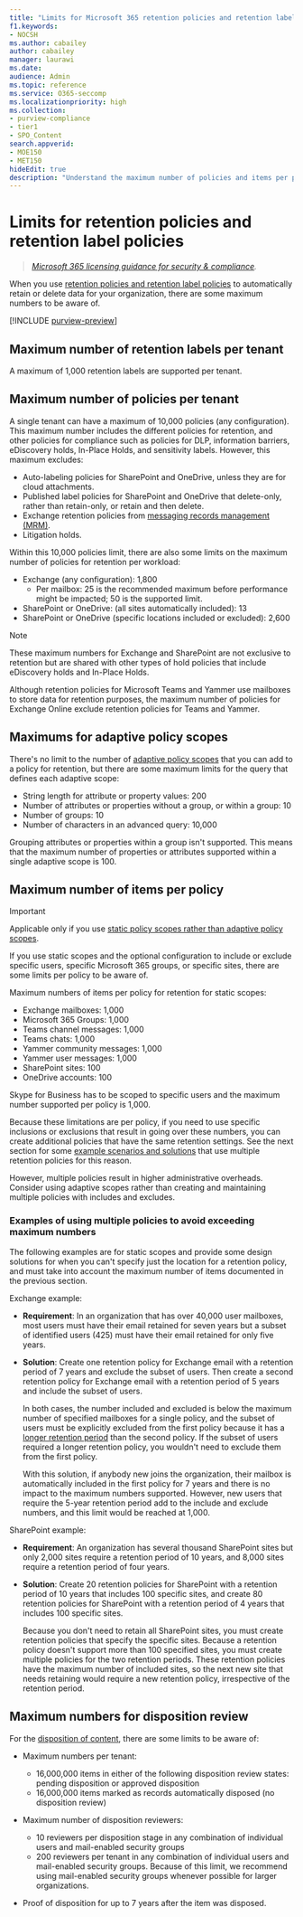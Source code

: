 ```yaml
---
title: "Limits for Microsoft 365 retention policies and retention label policies"
f1.keywords:
- NOCSH
ms.author: cabailey
author: cabailey
manager: laurawi
ms.date:
audience: Admin
ms.topic: reference
ms.service: O365-seccomp
ms.localizationpriority: high
ms.collection:
- purview-compliance
- tier1
- SPO_Content
search.appverid:
- MOE150
- MET150
hideEdit: true
description: "Understand the maximum number of policies and items per policy for Microsoft 365 retention policies and retention label policies"
---
```


# Limits for retention policies and retention label policies

>*[Microsoft 365 licensing guidance for security & compliance](/office365/servicedescriptions/microsoft-365-service-descriptions/microsoft-365-tenantlevel-services-licensing-guidance/microsoft-365-security-compliance-licensing-guidance).*

When you use [retention policies and retention label policies](retention.md#retention-policies-and-retention-labels) to automatically retain or delete data for your organization, there are some maximum numbers to be aware of.

[!INCLUDE [purview-preview](../includes/purview-preview.md)]

## Maximum number of retention labels per tenant

A maximum of 1,000 retention labels are supported per tenant.

## Maximum number of policies per tenant

A single tenant can have a maximum of 10,000 policies (any configuration). This maximum number includes the different policies for retention, and other policies for compliance such as policies for DLP, information barriers, eDiscovery holds, In-Place Holds, and sensitivity labels. However, this maximum excludes:

- Auto-labeling policies for SharePoint and OneDrive, unless they are for cloud attachments.
- Published label policies for SharePoint and OneDrive that delete-only, rather than retain-only, or retain and then delete.
- Exchange retention policies from [messaging records management (MRM)](/exchange/security-and-compliance/messaging-records-management/messaging-records-management).
- Litigation holds.

Within this 10,000 policies limit, there are also some limits on the maximum number of policies for retention per workload:

- Exchange (any configuration): 1,800
  - Per mailbox: 25 is the recommended maximum before performance might be impacted; 50 is the supported limit.
- SharePoint or OneDrive: (all sites automatically included): 13
- SharePoint or OneDrive (specific locations included or excluded): 2,600

> [!NOTE]
> These maximum numbers for Exchange and SharePoint are not exclusive to retention but are shared with other types of hold policies that include eDiscovery holds and In-Place Holds.

Although retention policies for Microsoft Teams and Yammer use mailboxes to store data for retention purposes, the maximum number of policies for Exchange Online exclude retention policies for Teams and Yammer.

## Maximums for adaptive policy scopes

There's no limit to the number of [adaptive policy scopes](retention.md#adaptive-or-static-policy-scopes-for-retention) that you can add to a policy for retention, but there are some maximum limits for the query that defines each adaptive scope:

- String length for attribute or property values: 200
- Number of attributes or properties without a group, or within a group: 10
- Number of groups: 10
- Number of characters in an advanced query: 10,000

Grouping attributes or properties within a group isn't supported. This means that the maximum number of properties or attributes supported within a single adaptive scope is 100.

## Maximum number of items per policy

> [!IMPORTANT]
> Applicable only if you use [static policy scopes rather than adaptive policy scopes](retention.md#adaptive-or-static-policy-scopes-for-retention).

If you use static scopes and the optional configuration to include or exclude specific users, specific Microsoft 365 groups, or specific sites, there are some limits per policy to be aware of.

Maximum numbers of items per policy for retention for static scopes:

- Exchange mailboxes: 1,000
- Microsoft 365 Groups: 1,000
- Teams channel messages: 1,000
- Teams chats: 1,000
- Yammer community messages: 1,000
- Yammer user messages: 1,000
- SharePoint sites: 100
- OneDrive accounts: 100

Skype for Business has to be scoped to specific users and the maximum number supported per policy is 1,000.

Because these limitations are per policy, if you need to use specific inclusions or exclusions that result in going over these numbers, you can create additional policies that have the same retention settings. See the next section for some [example scenarios and solutions](#examples-of-using-multiple-policies-to-avoid-exceeding-maximum-numbers) that use multiple retention policies for this reason.

However, multiple policies result in higher administrative overheads. Consider using adaptive scopes rather than creating and maintaining multiple policies with includes and excludes.

### Examples of using multiple policies to avoid exceeding maximum numbers

The following examples are for static scopes and provide some design solutions for when you can't specify just the location for a retention policy, and must take into account the maximum number of items documented in the previous section.

Exchange example:

- **Requirement**: In an organization that has over 40,000 user mailboxes, most users must have their email retained for seven years but a subset of identified users (425) must have their email retained for only five years.

- **Solution**: Create one retention policy for Exchange email with a retention period of 7 years and exclude the subset of users. Then create a second retention policy for Exchange email with a retention period of 5 years and include the subset of users.

    In both cases, the number included and excluded is below the maximum number of specified mailboxes for a single policy, and the subset of users must be explicitly excluded from the first policy because it has a [longer retention period](retention.md#the-principles-of-retention-or-what-takes-precedence) than the second policy. If the subset of users required a longer retention policy, you wouldn't need to exclude them from the first policy.

    With this solution, if anybody new joins the organization, their mailbox is automatically included in the first policy for 7 years and there is no impact to the maximum numbers supported. However, new users that require the 5-year retention period add to the include and exclude numbers, and this limit would be reached at 1,000.

SharePoint example:

- **Requirement**: An organization has several thousand SharePoint sites but only 2,000 sites require a retention period of 10 years, and 8,000 sites require a retention period of four years.

- **Solution**: Create 20 retention policies for SharePoint with a retention period of 10 years that includes 100 specific sites, and create 80 retention policies for SharePoint with a retention period of 4 years that includes 100 specific sites.

    Because you don't need to retain all SharePoint sites, you must create retention policies that specify the specific sites. Because a retention policy doesn't support more than 100 specified sites, you must create multiple policies for the two retention periods. These retention policies  have the maximum number of included sites, so the next new site that needs retaining would require a new retention policy, irrespective of the retention period.

## Maximum numbers for disposition review

For the [disposition of content](disposition.md), there are some limits to be aware of:

- Maximum numbers per tenant:
  - 16,000,000 items in either of the following disposition review states: pending disposition or approved disposition
  - 16,000,000 items marked as records automatically disposed (no disposition review)

- Maximum number of disposition reviewers:
    - 10 reviewers per disposition stage in any combination of individual users and mail-enabled security groups
    - 200 reviewers per tenant in any combination of individual users and mail-enabled security groups. Because of this limit, we recommend using mail-enabled security groups whenever possible for larger organizations.

- Proof of disposition for up to 7 years after the item was disposed.
